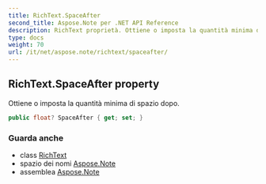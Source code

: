 ```yaml
---
title: RichText.SpaceAfter
second_title: Aspose.Note per .NET API Reference
description: RichText proprietà. Ottiene o imposta la quantità minima di spazio dopo.
type: docs
weight: 70
url: /it/net/aspose.note/richtext/spaceafter/
---
```

## RichText.SpaceAfter property

Ottiene o imposta la quantità minima di spazio dopo.

```csharp
public float? SpaceAfter { get; set; }
```

### Guarda anche

* class [RichText](../)
* spazio dei nomi [Aspose.Note](../../richtext/)
* assemblea [Aspose.Note](../../../)


